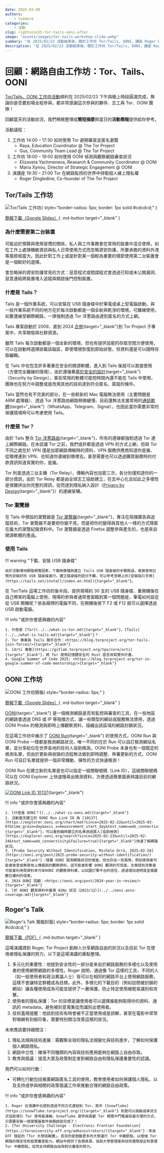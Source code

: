 ```yaml
---
date: 2025-03-09
authors:
    - toomore
categories:
    - 活動
slug: rightscon25-tor-tails-ooni-after
image: "assets/images/tor-tails-workshop-slide.webp"
summary: "在 2025/02/23 活動結束後，關於工作坊 Tor/Tails, OONI，講座 Roger 的活動摘要與回顧。"
description: "在 2025/02/23 活動結束後，關於工作坊 Tor/Tails, OONI，講座 Roger 的活動摘要與回顧。"
---
```


# 回顧：網路自由工作坊：Tor、Tails、OONI

[Tor/Tails、OONI 工作坊活動](./rightscon25-pre-event.md)順利在 2025/02/23 下午與晚上時段圓滿完成，無論你是否要到場全程參與，都非常感謝這次參與的夥伴、志工與 Tor、OONI 團隊！

回顧當天的活動狀況，我們稍微整理成**簡短摘要**與當日的**活動簡報**提供給你參考。

活動議程：

1. 工作坊 14:00 – 17:30 如何使用 Tor 避開審查並匿名瀏覽
    - Raya, Education Coordinator @ The Tor Project
    - Gus, Community Team Lead @ The Tor Project
2. 工作坊 18:00 – 19:00 如何使用 OONI 偵測與觀察網路審查狀況
    - Elizaveta Yachmeneva, Research & Community Coordinator @ OONI
    - Maria Xynou, Director of Strategic Engagement @ OONI
3. 演講座 19:30 – 21:00 Tor 在網路監控的世界中捍衛個人線上隱私權
    - Roger Dingledine, Co-founder of The Tor Project

<!-- more -->

## Tor/Tails 工作坊

![Tor/Tails 工作坊](./assets/images/tor-tails-workshop-slide.webp){ style="border-radius: 5px; border: 1px solid #cdcdcd;" }

[簡報下載（Google Slides）](https://docs.google.com/presentation/d/1UriBLwNR_DU5XuGufTS3RpI5CjEpjRzSFa-hhpkWaoE/edit?usp=sharing){ .md-button target="_blank" }

### 為什麼需要第二台裝置

可能迫於預算與使用習慣的關係，私人與工作事務會在常用的裝置中混合使用，如在工作上處理機敏資訊與私人日常使用方式而忽略資安防護，所要承擔的資料外洩等風險相當大。因此針對工作上或是針對某一個較為重要的環節使用第二台裝置會是一個較好的選擇。

會忽略掉的資安防護常見的方式：惡意程式或間諜程式會透過已知或未公開漏洞、惡意連結將裝置埋入追蹤與開啟後門控制裝置。

### 什麼是 Tails？

Tails 是一個作業系統，可以安裝在 USB 隨身碟中於筆電或桌上型電腦啟動。與一般作業系統不同的地方在於每次啟動都是一個全新與乾淨的環境，可離線使用，如要連線至網際網路，一律強制透過 Tor 洋蔥路由達到匿名的方式上網。

Tails 專案啟動於 2009，直到 2024 [合併](https://blog.torproject.org/tor-tails-join-forces/){target="_blank"}到 Tor Project 子專案中，共享開發與社群資源。

雖然 Tails 每次啟動都是一個全新的環境，但也有提供加密的存取空間方便使用，可以在啟動時選擇掛載該磁區，即使環境恢復到原始狀態，但資料還是可以隨時存取編輯。

在 Tails 中也包含許多著重在安全的開源軟體，進入到 Tails 後就可以直接使用（方便完全離線的情境），由於遵循著[基於安全的設計](https://zh.wikipedia.org/zh-tw/%E5%9F%BA%E6%96%BC%E5%AE%89%E5%85%A8%E7%9A%84%E8%A8%AD%E8%A8%88){target="_blank"}（Security by Design），某些常用的軟體可能短時間內還不能在 Tails 中使用，團隊也在努力中調整或是改用其他的技術達到符合匿名、匿蹤的條件。

Tails 當然也有不完美的部分，在一些較新的 Mac 電腦無法使用（主要問題是 ARM 處理器）、透過 Tor 洋蔥路由網路稍微緩慢、目前還無法支援常用的[通訊軟體](https://tails.net/support/faq/index.en.html#messaging){target="_blank"}（WhatsApp、Telegram、Signal），也因此當你需要非常的保護情境時可以考慮使用 Tails。

### 什麼是 Tor？

由於 Tails 整合 [Tor 洋蔥路由](https://zh.wikipedia.org/zh-tw/%E6%B4%8B%E8%91%B1%E8%B7%AF%E7%94%B1){target="_blank"}，所有的連線都強制透過 Tor 連上網際網路。在未認識 Tor 之前，我們或許都是透過 VPN 的方式上網，但與 Tor 不同之處在於 VPN 僅是加密網路傳輸時的資料，VPN 服務供應商知道你是誰、從哪裡連到 VPN、也知道你連線到哪裡去。甚至需要也可以透過購買服務時的付款資訊知道真實的你，是誰。

Tor 則是透過三台主機（Tor Relay），傳輸內容也加密三次，各分別僅知道你的一部分資訊，由於 Tor Relay 都是由全球志工協助建立，在去中心化且如此之多樣性是很難拼出你完整的資訊，從而達到隱私納入設計（[Privacy by Design](https://en.wikipedia.org/wiki/Privacy_by_design){target="_blank"}）的連線架構。

### Tor 瀏覽器

在 Tails 中預設的瀏覽器是 [Tor 瀏覽器](https://www.torproject.org/zh-TW/){target="_blank"}，專注在阻擋廣告與追蹤技術，Tor 瀏覽器不是要把你變不見，而是把你的變得與其他人一樣的方式隱匿在龐大的瀏覽紀錄資料中。Tor 瀏覽器是透過 Firefox 調整參與產生的，也是來自開源軟體的產品。

### 使用 Tails

!!! warning "下載、安裝 USB 隨身碟"

    由於活動場地網路頻寬因素，下載映像檔與建立 Tails USB 隨身碟的步驟跳過，直接使用已預先安裝好的 USB 隨身碟進行。建立隨身碟的部分不難，可以參考官網上的[安裝指引手冊](https://tails.net/install/index.en.html){target="_blank"}。

在 Tor/Tails 這場工作坊的後半段，提供現場約 30 支的 USB 隨身碟、重開機後在自己帶來的電腦上使用，現場的參與者通常會面臨到第一個問題是，筆電如何設定從 USB 開機呢？依各廠牌的電腦不同，在開機後按下 F2 或 F12 就可以選擇透過 USB 啟動電腦。

!!! info "或許你會感興趣的內容"

    1. 什麼是 [Tor](../../what-is-tor.md){target="_blank"}、[Tails](../../what-is-tails.md){target="_blank"}？
    2. Tor 專案與 Tails 聯手合作：<https://blog.torproject.org/tor-tails-join-forces/>{target="_blank"}
    3. [Arti 專案](https://gitlab.torproject.org/tpo/core/arti){target="_blank"}，將 Tor 使用記憶體安全的 Rust 語言改寫實作計畫。
    4. Google Summer of Code 2025: <https://blog.torproject.org/tor-in-google-summer-of-code-mentorship/>{target="_blank"}

## OONI 工作坊

![OONI 工作坊簡報](./assets/images/ooni-run-v2.webp){ style="border-radius: 5px;" }

[簡報下載（Google Slides）](https://docs.google.com/presentation/d/1KkjhtBevT5oFCNI487PK2gCZ4tXL5wTMbzxZnjj2Nro/edit?usp=sharing){ .md-button target="_blank" }

[OONI](https://ooni.org/){target="_blank"} 是一個檢測網路是否有監控與審查的工具，在一些地區的網路會透過 DNS 或 IP 等阻擋方式，讓一些類型的網站或服務無法使用，透過 OONI Probe 的檢測與即時上傳觀察資料，描繪出該區域的網路封鎖狀況。

在這場工作坊中展示了 [OONI Run](https://run.ooni.org/){target="_blank"} 的使用方式，OONI Run 與 OONI Probe 一樣都是檢測網路狀況，唯一不同的在於 Run 可以自訂檢測網站名單，並分享給位在世界各地的任何人協助檢測。OONI Probe 本身也有一個既定的檢測名單，但由於更新與收錄的流程無法做到即時調整、佈署更新的方式，OONI Run 可自訂名單就提供一個非常機動、彈性的方式快速檢測！

OONI Run 在建立新的名單是也可以指定一組關聯號碼（Link ID），這組關聯號碼可以在 OONI Explorer 上快速搜尋出檢測資料，方便透過簡單圖表辨識目前的網路狀況。

[![OONI Link ID 10137](./assets/images/ooni-link-id-10137.webp)](https://explorer.ooni.org/search?since=2025-02-23&until=2025-02-24&test_name=web_connectivity&failure=true&ooni_run_link_id=10137){target="_blank"}

!!! info "或許你會感興趣的內容"

    1. [什麼是 OONI？](../../what-is-ooni.md){target="_blank"}
    2. 活動當天建立的 OONI Run Link ID 為 [10137](https://explorer.ooni.org/chart/mat?since=2025-02-22&until=2025-03-07&time_grain=day&axis_x=measurement_start_day&test_name=web_connectivity&ooni_run_link_id=10137){target="_blank"}，可以看到臨時建立的名單透過眾人[協助檢測](https://explorer.ooni.org/search?since=2025-02-23&until=2025-02-24&test_name=web_connectivity&failure=true){target="_blank"}快速了解網路狀況。
    3. [Probe Security Without Identification, Michele Orrù, 2025-02-20](https://ooni.org/post/2025-probe-security-without-identification/){target="_blank"}：隨著 OONI 探測網路狀況的增進，但也存在一些風險，例如使用者可能會故意或無意地上傳錯誤的觀察資料，這可能會影響 OONI 觀測的可信度。文章提到攻擊者可能會利用假資料來污染OONI 的觀察資料庫，以試圖打擊平台的信任，透過增加透明度並揭露數位權利的侵害。
    4. 2024 OONI 回顧：<https://ooni.org/post/2024-year-in-review/>{target="_blank"}
    5. [於 OONI 觀測資料中臺灣 ASNs 狀況（2023/12）](../../ooni-asns-coverage.md){target="_blank"}

## Roger's Talk

![Roger's Talk 簡報封面](./assets/images/slides-kaist25.pdf.webp){ style="border-radius: 5px; border: 1px solid #cdcdcd;" }

[簡報下載（PDF）](https://gitlab.torproject.org/ahf/onion-tex/-/blob/main/src/pandoc/arma-kaist-2025/slides-kaist25.pdf){ .md-button target="_blank" }

這場演講請到 Roger, Tor Project 創辦人分享網路自由的狀況以及目前 Tor 在使用者隱私保護的努力，以下是這場演講的重點整理。

1. 多元化的重要性：他提到安全性的一部分是來自於網路服務的多樣化以及使用者的使用網際網路的多樣性。Roger 說明，通過像 Tor 這樣的工具，不同的人（如一般使用者和政治異議人士）皆可以在相同的網路平台上使用網路服務，這樣不會讓特定群體成為目標。此外，多樣化的下載目的（例如訪問被封鎖的網站）讓各種使用成為可能並提供了一層保護，防止特定使用被輕易識別和攻擊。
2. 使用者的隱私保護：Tor 的目標是讓使用者可以選擇誰能夠取得你的資料、通訊的 metadata，避免被刻意蒐集從而識別出使用者。
3. 技術濫用提醒：他談到技術有時會被不正當使用或是誤解，甚至在電影中常常對暗網有刻板印象，需要特別關注改善這樣的狀況。

未來應該要持續關注：

1. 隱私法規與技術進展：需觀察全球的隱私法規變化與技術進步，了解如何保護個人網路隱私。
2. 網路中立性：確保不同種類的內容與技術應用能夠在網路上自由存取。
3. 教育與倡議：提高大眾及政策制定者對網路自由和隱私保護重要性的認識。

我們可以如何行動：

- 可轉化行動包括推廣網路匿名工具的使用，教育使用者如何保護個人隱私，以及支持或參與相關的政策倡議工作來推動合理的網路自由政策。

!!! info "或許你會感興趣的內容"

    1. Roger 在演講中也提到透過不同方式連結到 Tor，其中 [Snowflake](https://snowflake.torproject.org/){target="_blank"} 則是可以偽裝成串流方式協助導引 Tor 使用者連線。Snowflake 是參與貢獻 Tor 頻寬中門檻最低最方便的方式，只需要安裝一個瀏覽器套件後開啟就完成了！
    2. [Tor University Challenge - Electronic Frontier Foundation](https://toruniversity.eff.org/administrators/){target="_blank"}：來自 EFF 發起的「Tor 大學挑戰賽」，其目的是鼓勵更多的大學運行 Tor 中繼節點，以增強 Tor 網路的穩定性和抵禦審查能力。網站中提供了各類資源，協助大學管理者與技術團隊設定和管理 Tor 中繼節點，從而支持網路自由與對抗審查的努力。
